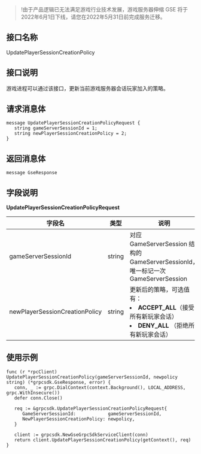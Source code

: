 >!由于产品逻辑已无法满足游戏行业技术发展，游戏服务器伸缩 GSE 将于2022年6月1日下线，请您在2022年5月31日前完成服务迁移。




## 接口名称
 UpdatePlayerSessionCreationPolicy 
<span id="UpdatePlayerSessionCreationPolicy"></span>


## 接口说明

游戏进程可以通过该接口，更新当前游戏服务器会话玩家加入的策略。

## 请求消息体

```
message UpdatePlayerSessionCreationPolicyRequest {
   string gameServerSessionId = 1;
   string newPlayerSessionCreationPolicy = 2;
}
```

## 返回消息体

```
message GseResponse 
```

## 字段说明

**UpdatePlayerSessionCreationPolicyRequest**

| 字段名                         | 类型   | 说明                                                         |
| ------------------------------ | ------ | ------------------------------------------------------------ |
| gameServerSessionId            | string | 对应 GameServerSession 结构的 GameServerSessionId，唯一标记一次 GameServerSession |
| newPlayerSessionCreationPolicy | string | 更新后的策略，可选值有：<li>**ACCEPT_ALL**（接受所有新玩家会话）<li>**DENY_ALL** （拒绝所有新玩家会话） |

## 使用示例

```
func (r *rpcClient) UpdatePlayerSessionCreationPolicy(gameServerSessionId, newpolicy string) (*grpcsdk.GseResponse, error) {
   conn, _ := grpc.DialContext(context.Background(), LOCAL_ADDRESS, grpc.WithInsecure())
   defer conn.Close()

   req := &grpcsdk.UpdatePlayerSessionCreationPolicyRequest{
      GameServerSessionId:            gameServerSessionId,
      NewPlayerSessionCreationPolicy: newpolicy,
   }

   client := grpcsdk.NewGseGrpcSdkServiceClient(conn)
   return client.UpdatePlayerSessionCreationPolicy(getContext(), req)
}
```
